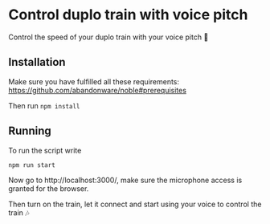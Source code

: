 # Control duplo train with voice pitch

Control the speed of your duplo train with your voice pitch 🎉

## Installation

Make sure you have fulfilled all these requirements: https://github.com/abandonware/noble#prerequisites

Then run
`npm install`

## Running

To run the script write

`npm run start`

Now go to http://localhost:3000/, make sure the microphone access is granted for the browser.

Then turn on the train, let it connect and start using your voice to control the train 🎶

